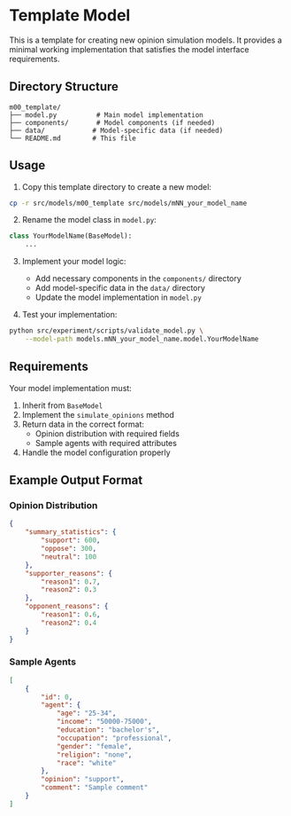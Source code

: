 # Template Model

This is a template for creating new opinion simulation models. It provides a minimal working implementation that satisfies the model interface requirements.

## Directory Structure

```
m00_template/
├── model.py          # Main model implementation
├── components/       # Model components (if needed)
├── data/            # Model-specific data (if needed)
└── README.md        # This file
```

## Usage

1. Copy this template directory to create a new model:
```bash
cp -r src/models/m00_template src/models/mNN_your_model_name
```

2. Rename the model class in `model.py`:
```python
class YourModelName(BaseModel):
    ...
```

3. Implement your model logic:
   - Add necessary components in the `components/` directory
   - Add model-specific data in the `data/` directory
   - Update the model implementation in `model.py`

4. Test your implementation:
```bash
python src/experiment/scripts/validate_model.py \
    --model-path models.mNN_your_model_name.model.YourModelName
```

## Requirements

Your model implementation must:
1. Inherit from `BaseModel`
2. Implement the `simulate_opinions` method
3. Return data in the correct format:
   - Opinion distribution with required fields
   - Sample agents with required attributes
4. Handle the model configuration properly

## Example Output Format

### Opinion Distribution
```json
{
    "summary_statistics": {
        "support": 600,
        "oppose": 300,
        "neutral": 100
    },
    "supporter_reasons": {
        "reason1": 0.7,
        "reason2": 0.3
    },
    "opponent_reasons": {
        "reason1": 0.6,
        "reason2": 0.4
    }
}
```

### Sample Agents
```json
[
    {
        "id": 0,
        "agent": {
            "age": "25-34",
            "income": "50000-75000",
            "education": "bachelor's",
            "occupation": "professional",
            "gender": "female",
            "religion": "none",
            "race": "white"
        },
        "opinion": "support",
        "comment": "Sample comment"
    }
]
``` 